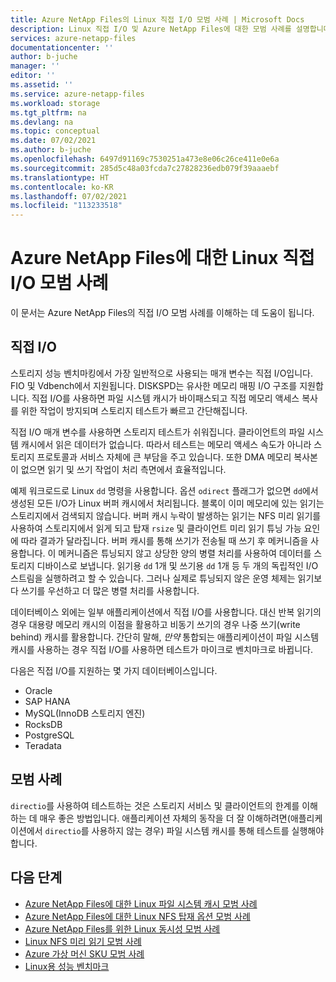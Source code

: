 ```yaml
---
title: Azure NetApp Files의 Linux 직접 I/O 모범 사례 | Microsoft Docs
description: Linux 직접 I/O 및 Azure NetApp Files에 대한 모범 사례를 설명합니다.
services: azure-netapp-files
documentationcenter: ''
author: b-juche
manager: ''
editor: ''
ms.assetid: ''
ms.service: azure-netapp-files
ms.workload: storage
ms.tgt_pltfrm: na
ms.devlang: na
ms.topic: conceptual
ms.date: 07/02/2021
ms.author: b-juche
ms.openlocfilehash: 6497d91169c7530251a473e8e06c26ce411e0e6a
ms.sourcegitcommit: 285d5c48a03fcda7c27828236edb079f39aaaebf
ms.translationtype: HT
ms.contentlocale: ko-KR
ms.lasthandoff: 07/02/2021
ms.locfileid: "113233518"
---
```

# <a name="linux-direct-io-best-practices-for-azure-netapp-files"></a>Azure NetApp Files에 대한 Linux 직접 I/O 모범 사례

이 문서는 Azure NetApp Files의 직접 I/O 모범 사례를 이해하는 데 도움이 됩니다.  

## <a name="direct-io"></a>직접 I/O

 스토리지 성능 벤치마킹에서 가장 일반적으로 사용되는 매개 변수는 직접 I/O입니다. FIO 및 Vdbench에서 지원됩니다. DISKSPD는 유사한 메모리 매핑 I/O 구조를 지원합니다. 직접 I/O를 사용하면 파일 시스템 캐시가 바이패스되고 직접 메모리 액세스 복사를 위한 작업이 방지되며 스토리지 테스트가 빠르고 간단해집니다.  

직접 I/O 매개 변수를 사용하면 스토리지 테스트가 쉬워집니다. 클라이언트의 파일 시스템 캐시에서 읽은 데이터가 없습니다. 따라서 테스트는 메모리 액세스 속도가 아니라 스토리지 프로토콜과 서비스 자체에 큰 부담을 주고 있습니다. 또한 DMA 메모리 복사본이 없으면 읽기 및 쓰기 작업이 처리 측면에서 효율적입니다. 

예제 워크로드로 Linux `dd` 명령을 사용합니다. 옵션 `odirect` 플래그가 없으면 `dd`에서 생성된 모든 I/O가 Linux 버퍼 캐시에서 처리됩니다. 블록이 이미 메모리에 있는 읽기는 스토리지에서 검색되지 않습니다. 버퍼 캐시 누락이 발생하는 읽기는 NFS 미리 읽기를 사용하여 스토리지에서 읽게 되고 탑재 `rsize` 및 클라이언트 미리 읽기 튜닝 가능 요인에 따라 결과가 달라집니다. 버퍼 캐시를 통해 쓰기가 전송될 때 쓰기 후 메커니즘을 사용합니다. 이 메커니즘은 튜닝되지 않고 상당한 양의 병렬 처리를 사용하여 데이터를 스토리지 디바이스로 보냅니다. 읽기용 `dd` 1개 및 쓰기용 `dd` 1개 등 두 개의 독립적인 I/O 스트림을 실행하려고 할 수 있습니다. 그러나 실제로 튜닝되지 않은 운영 체제는 읽기보다 쓰기를 우선하고 더 많은 병렬 처리를 사용합니다.

데이터베이스 외에는 일부 애플리케이션에서 직접 I/O를 사용합니다. 대신 반복 읽기의 경우 대용량 메모리 캐시의 이점을 활용하고 비동기 쓰기의 경우 나중 쓰기(write behind) 캐시를 활용합니다. 간단히 말해, *만약* 통합되는 애플리케이션이 파일 시스템 캐시를 사용하는 경우 직접 I/O를 사용하면 테스트가 마이크로 벤치마크로 바뀝니다.  

다음은 직접 I/O를 지원하는 몇 가지 데이터베이스입니다. 

* Oracle 
* SAP HANA
* MySQL(InnoDB 스토리지 엔진)
* RocksDB
* PostgreSQL
* Teradata

## <a name="best-practices"></a>모범 사례 

`directio`를 사용하여 테스트하는 것은 스토리지 서비스 및 클라이언트의 한계를 이해하는 데 매우 좋은 방법입니다. 애플리케이션 자체의 동작을 더 잘 이해하려면(애플리케이션에서 `directio`를 사용하지 않는 경우) 파일 시스템 캐시를 통해 테스트를 실행해야 합니다.

## <a name="next-steps"></a>다음 단계  

* [Azure NetApp Files에 대한 Linux 파일 시스템 캐시 모범 사례](performance-linux-filesystem-cache.md)
* [Azure NetApp Files에 대한 Linux NFS 탑재 옵션 모범 사례](performance-linux-mount-options.md)
* [Azure NetApp Files를 위한 Linux 동시성 모범 사례](performance-linux-concurrency-session-slots.md)
* [Linux NFS 미리 읽기 모범 사례](performance-linux-nfs-read-ahead.md)
* [Azure 가상 머신 SKU 모범 사례](performance-virtual-machine-sku.md) 
* [Linux용 성능 벤치마크](performance-benchmarks-linux.md) 
